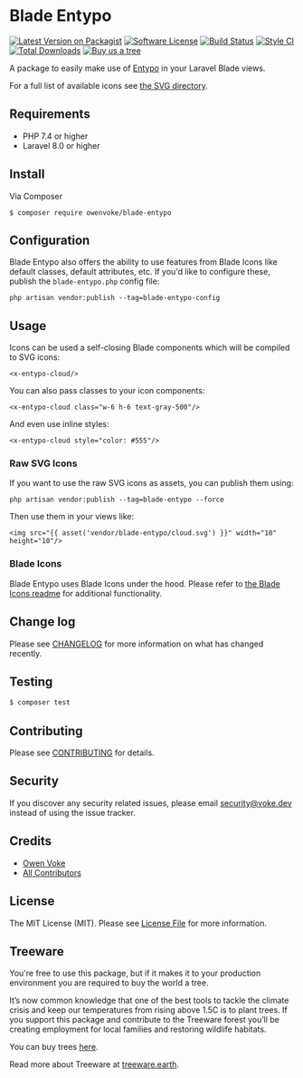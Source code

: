 # Blade Entypo

[![Latest Version on Packagist][ico-version]][link-packagist]
[![Software License][ico-license]](LICENSE.md)
[![Build Status][ico-github-actions]][link-github-actions]
[![Style CI][ico-styleci]][link-styleci]
[![Total Downloads][ico-downloads]][link-downloads]
[![Buy us a tree][ico-treeware-gifting]][link-treeware-gifting]

A package to easily make use of [Entypo](http://entypo.com) in your Laravel Blade views.

For a full list of available icons see [the SVG directory](./resources/svg).

## Requirements

- PHP 7.4 or higher
- Laravel 8.0 or higher

## Install

Via Composer

```shell
$ composer require owenvoke/blade-entypo
```

## Configuration

Blade Entypo also offers the ability to use features from Blade Icons like default classes, default attributes, etc. If you'd like to configure these, publish the `blade-entypo.php` config file:

```shell
php artisan vendor:publish --tag=blade-entypo-config
```

## Usage

Icons can be used a self-closing Blade components which will be compiled to SVG icons:

```blade
<x-entypo-cloud/>
```

You can also pass classes to your icon components:

```blade
<x-entypo-cloud class="w-6 h-6 text-gray-500"/>
```

And even use inline styles:

```blade
<x-entypo-cloud style="color: #555"/>
```

### Raw SVG Icons

If you want to use the raw SVG icons as assets, you can publish them using:

```shell
php artisan vendor:publish --tag=blade-entypo --force
```

Then use them in your views like:

```blade
<img src="{{ asset('vendor/blade-entypo/cloud.svg') }}" width="10" height="10"/>
```

### Blade Icons

Blade Entypo uses Blade Icons under the hood. Please refer to [the Blade Icons readme](https://github.com/blade-ui-kit/blade-icons) for additional functionality.

## Change log

Please see [CHANGELOG](CHANGELOG.md) for more information on what has changed recently.

## Testing

```bash
$ composer test
```

## Contributing

Please see [CONTRIBUTING](.github/CONTRIBUTING.md) for details.

## Security

If you discover any security related issues, please email security@voke.dev instead of using the issue tracker.

## Credits

- [Owen Voke][link-author]
- [All Contributors][link-contributors]

## License

The MIT License (MIT). Please see [License File](LICENSE.md) for more information.

## Treeware

You're free to use this package, but if it makes it to your production environment you are required to buy the world a tree.

It’s now common knowledge that one of the best tools to tackle the climate crisis and keep our temperatures from rising above 1.5C is to plant trees. If you support this package and contribute to the Treeware forest you’ll be creating employment for local families and restoring wildlife habitats.

You can buy trees [here][link-treeware-gifting].

Read more about Treeware at [treeware.earth][link-treeware].

[ico-version]: https://img.shields.io/packagist/v/owenvoke/blade-entypo.svg?style=flat-square
[ico-license]: https://img.shields.io/badge/license-MIT-brightgreen.svg?style=flat-square
[ico-github-actions]: https://img.shields.io/github/workflow/status/owenvoke/blade-entypo/Tests.svg?style=flat-square
[ico-styleci]: https://styleci.io/repos/288147960/shield
[ico-downloads]: https://img.shields.io/packagist/dt/owenvoke/blade-entypo.svg?style=flat-square
[ico-treeware-gifting]: https://img.shields.io/badge/Treeware-%F0%9F%8C%B3-lightgreen?style=flat-square

[link-packagist]: https://packagist.org/packages/owenvoke/blade-entypo
[link-github-actions]: https://github.com/owenvoke/blade-entypo/actions
[link-styleci]: https://styleci.io/repos/288147960
[link-downloads]: https://packagist.org/packages/owenvoke/blade-entypo
[link-treeware]: https://treeware.earth
[link-treeware-gifting]: https://ecologi.com/owenvoke?gift-trees
[link-author]: https://github.com/owenvoke
[link-contributors]: ../../contributors
